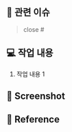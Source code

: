 <!-- PR 제목은 '[페이지명] 작업 내용' 형태로 작성해주세요! -->

## 📌 관련 이슈
<!-- 이슈 번호를 `close #이슈번호` 형태로 작성해 주세요. -->
> close # 

## 💻 작업 내용
<!-- 실제로 변경한 사항을 설명해주세요. -->
1. 작업 내용 1

## 📸 Screenshot
<!-- 이해하기 쉽도록 스크린샷을 첨부해주세요. -->

## 🔗 Reference
<!-- 참고한 문서, 사이트가 있다면 링크를 공유해주세요. -->